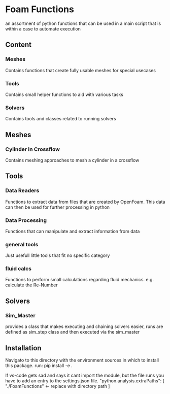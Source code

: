 # Foam Functions
an assortment of python functions that can be used in a main script that is within a case to automate execution

## Content
### Meshes
Contains functions that create fully usable meshes for special usecases

### Tools
Contains small helper functions to aid with various tasks

### Solvers
Contains tools and classes related to running solvers




## Meshes
### Cylinder in Crossflow
Contains meshing approaches to mesh a cylinder in a crossflow

## Tools
### Data Readers
Functions to extract data from files that are created by OpenFoam. This data can then be used for further processing in python

### Data Processing
Functions that can manipulate and extract information from data

### general tools
Just usefull little tools that fit no specific category

### fluid calcs
Functions to perform small calculations regarding fluid mechanics. e.g. calculate the Re-Number


## Solvers
### Sim_Master
provides a class that makes executing and chaining solvers easier, runs are defined as sim_step class and then executed via the sim_master

## Installation
Navigato to this directory with the environment sources in which to install this package.
run: pip install -e .

If vs-code gets sad and says it cant import the module, but the file runs you have to add an entry to the settings.json file.
"python.analysis.extraPaths": [
        "./FoamFunctions" <- replace with directory path
]